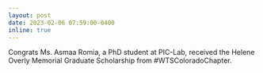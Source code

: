 ```yaml
---
layout: post
date: 2023-02-06 07:59:00-0400
inline: true
---
```


Congrats Ms. Asmaa Romia, a PhD student at PIC-Lab, received the Helene Overly Memorial Graduate Scholarship from #WTSColoradoChapter.

